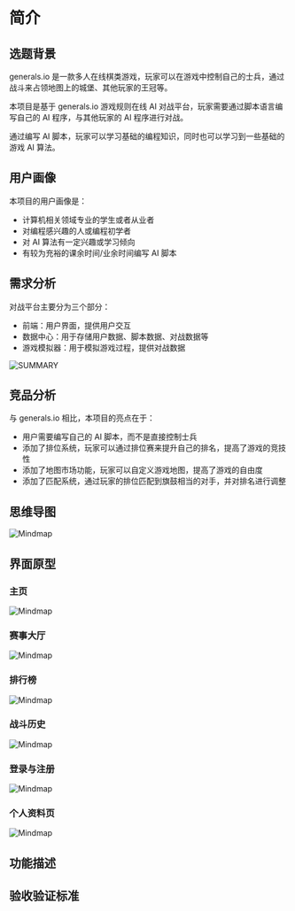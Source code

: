 # 简介

## 选题背景

generals.io 是一款多人在线棋类游戏，玩家可以在游戏中控制自己的士兵，通过战斗来占领地图上的城堡、其他玩家的王冠等。

本项目是基于 generals.io 游戏规则在线 AI 对战平台，玩家需要通过脚本语言编写自己的 AI 程序，与其他玩家的 AI 程序进行对战。

通过编写 AI 脚本，玩家可以学习基础的编程知识，同时也可以学习到一些基础的游戏 AI 算法。

## 用户画像

本项目的用户画像是：

- 计算机相关领域专业的学生或者从业者
- 对编程感兴趣的人或编程初学者
- 对 AI 算法有一定兴趣或学习倾向
- 有较为充裕的课余时间/业余时间编写 AI 脚本

## 需求分析

对战平台主要分为三个部分：

- 前端：用户界面，提供用户交互
- 数据中心：用于存储用户数据、脚本数据、对战数据等
- 游戏模拟器：用于模拟游戏过程，提供对战数据

![SUMMARY](summary.svg)

## 竞品分析

与 generals.io 相比，本项目的亮点在于：

- 用户需要编写自己的 AI 脚本，而不是直接控制士兵
- 添加了排位系统，玩家可以通过排位赛来提升自己的排名，提高了游戏的竞技性
- 添加了地图市场功能，玩家可以自定义游戏地图，提高了游戏的自由度
- 添加了匹配系统，通过玩家的排位匹配到旗鼓相当的对手，并对排名进行调整

## 思维导图

<!-- WARNING: 橡木名字还没填进去 -->

![Mindmap](./picture/mindmap.png)

## 界面原型

### 主页

![Mindmap](./picture/Index.png)

### 赛事大厅

![Mindmap](./picture/Contest.png)

### 排行榜

![Mindmap](./picture/Rank.png)

### 战斗历史

![Mindmap](./picture/History.png)

### 登录与注册

![Mindmap](./picture/Login.png)

### 个人资料页

![Mindmap](./picture/Profile.png)

## 功能描述

<!--TODO-->

## 验收验证标准

<!--TODO-->
